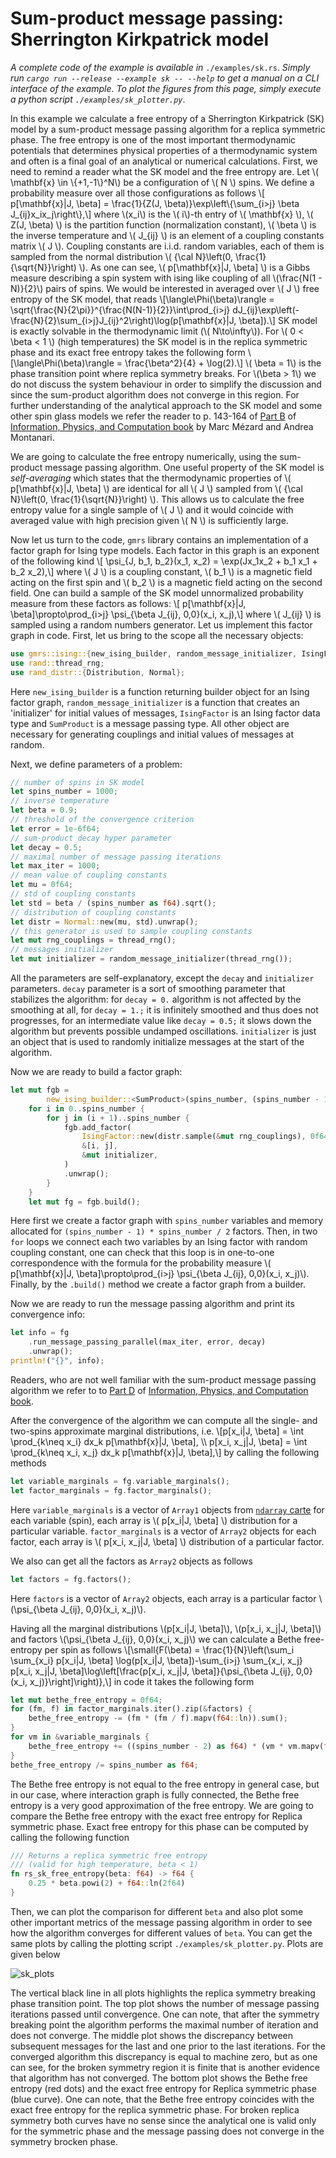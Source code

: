 # Sum-product message passing: Sherrington Kirkpatrick model

_A complete code of the example is available in_ `./examples/sk.rs`.
_Simply run `cargo run --release --example sk -- --help` to get a manual on a CLI interface of the example_. _To plot the figures from this page, simply execute a python script `./examples/sk_plotter.py`_.

In this example we calculate a free entropy of a Sherrington Kirkpatrick (SK) model by a sum-product message passing algorithm for a replica symmetric phase. The free entropy is one of the most important thermodynamic potentials that determines physical properties of a thermodynamic system and often is a final goal of an analytical or numerical calculations. First, we need to remind a reader what the SK model and the free entropy are. Let \\( \mathbf{x} \in \\{+1,-1\\}^N\\) be a configuration of \\( N \\) spins. We define a probability measure over all those configurations as follows \\[ p[\mathbf{x}|J, \beta] =  \frac{1}{Z(J, \beta)}\exp\left\\{\sum_{i>j} \beta J_{ij}x_ix_j\right\\},\\] where \\(x_i\\) is the \\( i\\)-th entry of \\( \mathbf{x} \\), \\( Z(J, \beta) \\) is the partition function (normalization constant), \\( \beta \\) is the inverse temperature and \\( J_{ij} \\) is an element of a coupling constants matrix \\( J \\). Coupling constants are i.i.d. random variables, each of them is sampled from the normal distribution \\( {\cal N}\left(0, \frac{1}{\sqrt{N}}\right) \\). As one can see, \\( p[\mathbf{x}|J, \beta] \\) is a Gibbs measure describing a spin system with ising like coupling of all \\(\frac{N(1 - N)}{2}\\) pairs of spins. We would be interested in averaged over \\( J \\) free entropy of the SK model, that reads \\[\langle\Phi(\beta)\rangle = \sqrt{\frac{N}{2\pi}}^{\frac{N(N-1)}{2}}\int\prod_{i>j} dJ_{ij}\exp\left(-\frac{N}{2}\sum_{i>j}J_{ij}^2\right)\log(p[\mathbf{x}|J, \beta]).\\] SK model is exactly solvable in the thermodynamic limit (\\( N\to\infty\\)). For \\( 0 < \beta < 1 \\) (high temperatures) the SK model is in the replica symmetric phase and its exact free entropy takes the following form \\[\langle\Phi(\beta)\rangle = \frac{\beta^2}{4} + \log(2).\\] \\( \beta = 1\\) is the phase transition point where replica symmetry breaks. For \\(\beta > 1\\) we do not discuss the system behaviour in order to simplify the discussion and since the sum-product algorithm does not converge in this region. For further understanding of the analytical approach to the SK model and some other spin glass models we refer the reader to p. 143-164 of [Part B](https://web.stanford.edu/~montanar/RESEARCH/BOOK/partB.pdf) of [Information, Physics, and Computation book](https://web.stanford.edu/~montanar/RESEARCH/book.html) by Marc Mézard and Andrea Montanari.

We are going to calculate the free entropy numerically, using the sum-product message passing algorithm. One useful property of the SK model is _self-averaging_ which states that the thermodynamic properties of \\( p[\mathbf{x}|J, \beta] \\) are identical for all \\( J \\) sampled from \\( {\cal N}\left(0, \frac{1}{\sqrt{N}}\right) \\). This allows us to calculate the free entropy value for a single sample of \\( J \\) and it would coincide with averaged value with high precision given \\( N \\) is sufficiently large.

Now let us turn to the code, `gmrs` library contains an implementation of a factor graph for Ising type models. Each factor in this graph is an exponent of the following kind \\[ \psi_{J, b_1, b_2}(x_1, x_2) = \exp(Jx_1x_2 + b_1 x_1 + b_2 x_2),\\] where \\( J \\) is a coupling constant, \\( b_1 \\) is a magnetic field acting on the first spin and \\( b_2 \\) is a magnetic field acting on the second field. One can build a sample of the SK model unnormalized probability measure from these factors as follows: \\[ p[\mathbf{x}|J, \beta]\propto\prod_{i>j} \psi_{\beta J_{ij}, 0,0}(x_i, x_j),\\] where \\( J_{ij} \\) is sampled using a random numbers generator. Let us implement this factor graph in code. First, let us bring to the scope all the necessary objects:
```rust
use gmrs::ising::{new_ising_builder, random_message_initializer, IsingFactor, SumProduct};
use rand::thread_rng;
use rand_distr::{Distribution, Normal};
```
Here `new_ising_builder` is a function returning builder object for an Ising factor graph, `random_message_initializer` is a function that creates an 'initializer' for initial values of messages, `IsingFactor` is an Ising factor data type and `SumProduct` is a message passing type. All other object are necessary for generating couplings and initial values of messages at random.

Next, we define parameters of a problem:
```rust
// number of spins in SK model
let spins_number = 1000;
// inverse temperature
let beta = 0.9;
// threshold of the convergence criterion
let error = 1e-6f64;
// sum-product decay hyper parameter
let decay = 0.5;
// maximal number of message passing iterations
let max_iter = 1000;
// mean value of coupling constants
let mu = 0f64;
// std of coupling constants
let std = beta / (spins_number as f64).sqrt();
// distribution of coupling constants
let distr = Normal::new(mu, std).unwrap();
// this generator is used to sample coupling constants
let mut rng_couplings = thread_rng();
// messages initializer
let mut initializer = random_message_initializer(thread_rng());
```
All the parameters are self-explanatory, except the `decay` and `initializer` parameters. `decay` parameter is a sort of smoothing parameter that stabilizes the algorithm: for `decay = 0.` algorithm is not affected by the smoothing at all, for `decay = 1.;` it is infinitely smoothed and thus does not progresses, for an intermediate value like `decay = 0.5;` it slows down the algorithm but prevents possible undamped oscillations. `initializer` is just an object that is used to randomly initialize messages at the start of the algorithm.

Now we are ready to build a factor graph:
```rust
let mut fgb =
        new_ising_builder::<SumProduct>(spins_number, (spins_number - 1) * spins_number / 2);
    for i in 0..spins_number {
        for j in (i + 1)..spins_number {
            fgb.add_factor(
                IsingFactor::new(distr.sample(&mut rng_couplings), 0f64, 0f64),
                &[i, j],
                &mut initializer,
            )
            .unwrap();
        }
    }
    let mut fg = fgb.build();
```
Here first we create a factor graph with `spins_number` variables and memory allocated for `(spins_number - 1) * spins_number / 2` factors. Then, in two `for` loops we connect each two variables by an Ising factor with random coupling constant, one can check that this loop is in one-to-one correspondence with the formula for the probability measure \\( p[\mathbf{x}|J, \beta]\propto\prod_{i>j} \psi_{\beta J_{ij}, 0,0}(x_i, x_j)\\). Finally, by the `.build()` method we create a factor graph from a builder.

Now we are ready to run the message passing algorithm and print its convergence info:
```rust
let info = fg
    .run_message_passing_parallel(max_iter, error, decay)
    .unwrap();
println!("{}", info);
```
Readers, who are not well familiar with the sum-product message passing algorithm we refer to to [Part D](https://web.stanford.edu/~montanar/RESEARCH/BOOK/partD.pdf) of [Information, Physics, and Computation book](https://web.stanford.edu/~montanar/RESEARCH/book.html).

After the convergence of the algorithm we can compute all the single- and two-spins approximate marginal distributions, i.e. \\[p[x_i|J, \beta] = \int \prod_{k\neq x_i} dx_k p[\mathbf{x}|J, \beta], \\\\ p[x_i, x_j|J, \beta] = \int \prod_{k\neq x_i, x_j} dx_k p[\mathbf{x}|J, \beta],\\] by calling the following methods
```rust
let variable_marginals = fg.variable_marginals();
let factor_marginals = fg.factor_marginals();
```
Here `variable_marginals` is a vector of `Array1` objects from [`ndarray` carte](https://docs.rs/ndarray/latest/ndarray/) for each variable (spin), each array is \\( p[x_i|J, \beta] \\) distribution for a particular variable. `factor_marginals` is a vector of `Array2` objects for each factor, each array is \\( p[x_i, x_j|J, \beta] \\) distribution of a particular factor.

We also can get all the factors as `Array2` objects as follows
```rust
let factors = fg.factors();
```
Here `factors` is a vector of `Array2` objects, each array is a particular factor \\(\psi_{\beta J_{ij}, 0,0}(x_i, x_j)\\).

Having all the marginal distributions \\(p[x_i|J, \beta]\\), \\(p[x_i, x_j|J, \beta]\\) and factors \\(\psi_{\beta J_{ij}, 0,0}(x_i, x_j)\\) we can calculate a Bethe free-entropy per spin as follows \\[\small{F(\beta) = \frac{1}{N}\left(\sum_i \sum_{x_i} p[x_i|J, \beta] \log(p[x_i|J, \beta])-\sum_{i>j} \sum_{x_i, x_j} p[x_i, x_j|J, \beta]\log\left[\frac{p[x_i, x_j|J, \beta]}{\psi_{\beta J_{ij}, 0,0}(x_i, x_j)}\right]\right)},\\] in code it takes the following form
```rust
let mut bethe_free_entropy = 0f64;
for (fm, f) in factor_marginals.iter().zip(&factors) {
    bethe_free_entropy -= (fm * (fm / f).mapv(f64::ln)).sum();
}
for vm in &variable_marginals {
    bethe_free_entropy += ((spins_number - 2) as f64) * (vm * vm.mapv(f64::ln)).sum();
}
bethe_free_entropy /= spins_number as f64;
```

The Bethe free entropy is not equal to the free entropy in general case, but in our case, where interaction graph is fully connected, the Bethe free entropy is a very good approximation of the free entropy. We are going to compare the Bethe free entropy with the exact free entropy for Replica symmetric phase. Exact free entropy for this phase can be computed by calling the following function
```rust
/// Returns a replica symmetric free entropy
/// (valid for high temperature, beta < 1)
fn rs_sk_free_entropy(beta: f64) -> f64 {
    0.25 * beta.powi(2) + f64::ln(2f64)
}
```
Then, we can plot the comparison for different `beta` and also plot some other important metrics of the message passing algorithm in order to see how the algorithm converges for different values of `beta`. You can get the same plots by calling the plotting script `./examples/sk_plotter.py`. Plots are given below

![sk_plots](../images/sk_plots.svg)

The vertical black line in all plots highlights the replica symmetry breaking phase transition point. The top plot shows the number of message passing iterations passed until convergence. One can note, that after the symmetry breaking point the algorithm performs the maximal number of iteration and does not converge. The middle plot shows the discrepancy between subsequent messages for the last and one prior to the last iterations. For the converged algorithm this discrepancy is equal to machine zero, but as one can see, for the broken symmetry region it is finite that is another evidence that algorithm has not converged. The bottom plot shows the Bethe free entropy (red dots) and the exact free entropy for Replica symmetric phase (blue curve). One can note, that the Bethe free entropy coincides with the exact free entropy for the replica symmetric phase. For broken replica symmetry both curves have no sense since the analytical one is valid only for the symmetric phase and the message passing does not converge in the symmetry brocken phase.